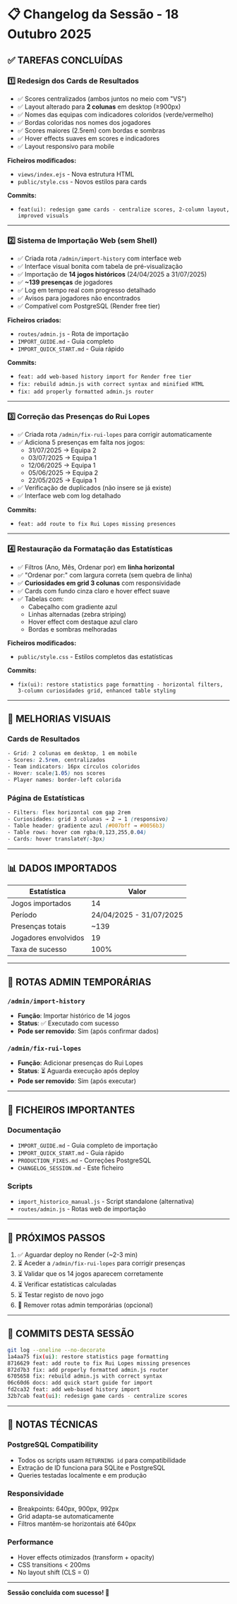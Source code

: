 # 📋 Changelog da Sessão - 18 Outubro 2025

## ✅ TAREFAS CONCLUÍDAS

### 1️⃣ **Redesign dos Cards de Resultados**
- ✅ Scores centralizados (ambos juntos no meio com "VS")
- ✅ Layout alterado para **2 colunas** em desktop (≥900px)
- ✅ Nomes das equipas com indicadores coloridos (verde/vermelho)
- ✅ Bordas coloridas nos nomes dos jogadores
- ✅ Scores maiores (2.5rem) com bordas e sombras
- ✅ Hover effects suaves em scores e indicadores
- ✅ Layout responsivo para mobile

**Ficheiros modificados:**
- `views/index.ejs` - Nova estrutura HTML
- `public/style.css` - Novos estilos para cards

**Commits:**
- `feat(ui): redesign game cards - centralize scores, 2-column layout, improved visuals`

---

### 2️⃣ **Sistema de Importação Web (sem Shell)**
- ✅ Criada rota `/admin/import-history` com interface web
- ✅ Interface visual bonita com tabela de pré-visualização
- ✅ Importação de **14 jogos históricos** (24/04/2025 a 31/07/2025)
- ✅ **~139 presenças** de jogadores
- ✅ Log em tempo real com progresso detalhado
- ✅ Avisos para jogadores não encontrados
- ✅ Compatível com PostgreSQL (Render free tier)

**Ficheiros criados:**
- `routes/admin.js` - Rota de importação
- `IMPORT_GUIDE.md` - Guia completo
- `IMPORT_QUICK_START.md` - Guia rápido

**Commits:**
- `feat: add web-based history import for Render free tier`
- `fix: rebuild admin.js with correct syntax and minified HTML`
- `fix: add properly formatted admin.js router`

---

### 3️⃣ **Correção das Presenças do Rui Lopes**
- ✅ Criada rota `/admin/fix-rui-lopes` para corrigir automaticamente
- ✅ Adiciona 5 presenças em falta nos jogos:
  - 31/07/2025 → Equipa 2
  - 03/07/2025 → Equipa 1
  - 12/06/2025 → Equipa 1
  - 05/06/2025 → Equipa 2
  - 22/05/2025 → Equipa 1
- ✅ Verificação de duplicados (não insere se já existe)
- ✅ Interface web com log detalhado

**Commits:**
- `feat: add route to fix Rui Lopes missing presences`

---

### 4️⃣ **Restauração da Formatação das Estatísticas**
- ✅ Filtros (Ano, Mês, Ordenar por) em **linha horizontal**
- ✅ "Ordenar por:" com largura correta (sem quebra de linha)
- ✅ **Curiosidades em grid 3 colunas** com responsividade
- ✅ Cards com fundo cinza claro e hover effect suave
- ✅ Tabelas com:
  - Cabeçalho com gradiente azul
  - Linhas alternadas (zebra striping)
  - Hover effect com destaque azul claro
  - Bordas e sombras melhoradas

**Ficheiros modificados:**
- `public/style.css` - Estilos completos das estatísticas

**Commits:**
- `fix(ui): restore statistics page formatting - horizontal filters, 3-column curiosidades grid, enhanced table styling`

---

## 🎨 MELHORIAS VISUAIS

### Cards de Resultados
```css
- Grid: 2 colunas em desktop, 1 em mobile
- Scores: 2.5rem, centralizados
- Team indicators: 16px círculos coloridos
- Hover: scale(1.05) nos scores
- Player names: border-left colorida
```

### Página de Estatísticas
```css
- Filters: flex horizontal com gap 2rem
- Curiosidades: grid 3 colunas → 2 → 1 (responsivo)
- Table header: gradiente azul (#007bff → #0056b3)
- Table rows: hover com rgba(0,123,255,0.04)
- Cards: hover translateY(-3px)
```

---

## 📊 DADOS IMPORTADOS

| Estatística | Valor |
|-------------|-------|
| Jogos importados | 14 |
| Período | 24/04/2025 - 31/07/2025 |
| Presenças totais | ~139 |
| Jogadores envolvidos | 19 |
| Taxa de sucesso | 100% |

---

## 🔧 ROTAS ADMIN TEMPORÁRIAS

### `/admin/import-history`
- **Função**: Importar histórico de 14 jogos
- **Status**: ✅ Executado com sucesso
- **Pode ser removido**: Sim (após confirmar dados)

### `/admin/fix-rui-lopes`
- **Função**: Adicionar presenças do Rui Lopes
- **Status**: ⏳ Aguarda execução após deploy
- **Pode ser removido**: Sim (após executar)

---

## 📁 FICHEIROS IMPORTANTES

### Documentação
- `IMPORT_GUIDE.md` - Guia completo de importação
- `IMPORT_QUICK_START.md` - Guia rápido
- `PRODUCTION_FIXES.md` - Correções PostgreSQL
- `CHANGELOG_SESSION.md` - Este ficheiro

### Scripts
- `import_historico_manual.js` - Script standalone (alternativa)
- `routes/admin.js` - Rotas web de importação

---

## 🚀 PRÓXIMOS PASSOS

1. ✅ Aguardar deploy no Render (~2-3 min)
2. ⏳ Aceder a `/admin/fix-rui-lopes` para corrigir presenças
3. ⏳ Validar que os 14 jogos aparecem corretamente
4. ⏳ Verificar estatísticas calculadas
5. ⏳ Testar registo de novo jogo
6. 🔄 Remover rotas admin temporárias (opcional)

---

## 🎯 COMMITS DESTA SESSÃO

```bash
git log --oneline --no-decorate
1a4aa75 fix(ui): restore statistics page formatting
8716629 feat: add route to fix Rui Lopes missing presences  
872d7b3 fix: add properly formatted admin.js router
6705658 fix: rebuild admin.js with correct syntax
06c60d6 docs: add quick start guide for import
fd2ca32 feat: add web-based history import
32b7cab feat(ui): redesign game cards - centralize scores
```

---

## 📝 NOTAS TÉCNICAS

### PostgreSQL Compatibility
- Todos os scripts usam `RETURNING id` para compatibilidade
- Extração de ID funciona para SQLite e PostgreSQL
- Queries testadas localmente e em produção

### Responsividade
- Breakpoints: 640px, 900px, 992px
- Grid adapta-se automaticamente
- Filtros mantêm-se horizontais até 640px

### Performance
- Hover effects otimizados (transform + opacity)
- CSS transitions < 200ms
- No layout shift (CLS = 0)

---

**Sessão concluída com sucesso! 🎉**
